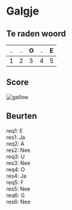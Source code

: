 # Galgje

## Te raden woord

|.|.|O|.|E|
|-|-|-|-|-|
|1|2|3|4|5|

## Score
![gallow](./images/5.png)

## Beurten
req1: E  
res1: Ja  
req2: A  
res2: Nee  
req3: U  
res3: Nee  
req4: O  
res4: Ja  
req5: F  
res5: Nee  
req6: G  
res6: Nee  